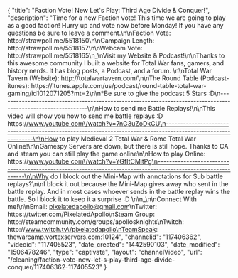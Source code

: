 {
    "title": "Faction Vote!  New Let's Play: Third Age Divide & Conquer!",
    "description": "Time for a new Faction vote!  This time we are going to play as a good faction!  Hurry up and vote now before Monday!  If you have any questions be sure to leave a comment.\n\nFaction Vote: http:\/\/strawpoll.me\/5518150\n\nCampaign Length: http:\/\/strawpoll.me\/5518157\n\nWebcam Vote: http:\/\/strawpoll.me\/5518165\n_\nVisit my Website & Podcast!\n\nThanks to this awesome community I built a website for Total War fans, gamers, and history nerds.  It has blog posts, a Podcast, and a forum.  \n\nTotal War Tavern (Website): http:\/\/totalwartavern.com\/\n\nThe Round Table (Podcast-itunes): https:\/\/itunes.apple.com\/us\/podcast\/round-table-total-war-gaming\/id1012071205?mt=2\n\n*Be sure to give the podcast 5 Stars :D\n-------------------------------------------------------------------------------------------------------------\n\nHow to send me Battle Replays!\n\nThis video will show you how to send me battle replays :D https:\/\/www.youtube.com\/watch?v=7nG3uZoDkCU\n-------------------------------------------------------------------------------------------------------------\n\nHow to play Medieval 2 Total War & Rome Total War Online!\n\nGamespy Servers are down, but there is still hope.  Thanks to CA and steam you can still play the game online\n\nHow to play Online: https:\/\/www.youtube.com\/watch?v=YGfItCMitPg\n-------------------------------------------------------------------------------------------------------------\n\nWhy do I block out the Mini-Map with annotations for Sub battle replays?\n\nI block it out because the Mini-Map gives away who sent in the battle replay.  And in most cases whoever sends in the battle replay wins the battle.  So I block it to keep it a surprise :D  \n\n_\n\nConnect With me!\n\nEmail: pixelatedapollo@gmail.com\nTwitter: https:\/\/twitter.com\/PixelatedApollo\nSteam Group:  http:\/\/steamcommunity.com\/groups\/apollosknights\nTwitch: http:\/\/www.twitch.tv\/pixelatedapollo\nTeamSpeak: thewarcamp.vortexservers.com:10124",
    "channelid": "117406362",
    "videoid": "117405523",
    "date_created": "1442590103",
    "date_modified": "1506478246",
    "type": "captivate",
    "layout": "channelVideo",
    "url": "\/cleaning\/faction-vote-new-let-s-play-third-age-divide-conquer\/117406362-117405523"
}